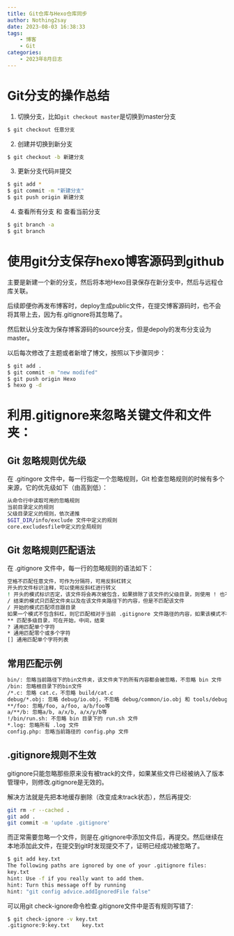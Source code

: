 ```yaml
---
title: Git仓库与Hexo仓库同步
author: Nothing2say
date: 2023-08-03 16:38:33
tags:
    - 博客
    - Git
categories: 
    - 2023年8月日志
---
```

# Git分支的操作总结
1. 切换分支，比如`git checkout master`是切换到master分支
``` bash
$ git checkout 任意分支      
```
2. 创建并切换到新分支
``` bash
$ git checkout -b 新建分支      
```
3. 更新分支代码`并`提交
``` bash
$ git add *       
$ git commit -m "新建分支"      
$ git push origin 新建分支       
```
4. 查看所有分支 和 查看当前分支
``` bash
$ git branch -a 
$ git branch     
```
# 使用git分支保存hexo博客源码到github
主要是新建一个新的分支，然后将本地Hexo目录保存在新分支中，然后与远程仓库关联。

后续即便你再发布博客时，deploy生成public文件，在提交博客源码时，也不会将其带上去，因为有.gitignore将其忽略了。

然后默认分支改为保存博客源码的source分支，但是depoly的发布分支设为master。

以后每次修改了主题或者新增了博文，按照以下步骤同步：
``` bash
$ git add .
$ git commit -m "new modifed"
$ git push origin Hexo
$ hexo g -d
```
# 利用.gitignore来忽略关键文件和文件夹：
## Git 忽略规则优先级
在 .gitingore 文件中，每一行指定一个忽略规则，Git 检查忽略规则的时候有多个来源，它的优先级如下（由高到低）：
``` bash
从命令行中读取可用的忽略规则
当前目录定义的规则
父级目录定义的规则，依次递推
$GIT_DIR/info/exclude 文件中定义的规则
core.excludesfile中定义的全局规则
```
## Git 忽略规则匹配语法
在 .gitignore 文件中，每一行的忽略规则的语法如下：
``` bash
空格不匹配任意文件，可作为分隔符，可用反斜杠转义
开头的文件标识注释，可以使用反斜杠进行转义
! 开头的模式标识否定，该文件将会再次被包含，如果排除了该文件的父级目录，则使用 ! 也不会再次被包含。可以使用反斜杠进行转义
/ 结束的模式只匹配文件夹以及在该文件夹路径下的内容，但是不匹配该文件
/ 开始的模式匹配项目跟目录
如果一个模式不包含斜杠，则它匹配相对于当前 .gitignore 文件路径的内容，如果该模式不在 .gitignore 文件中，则相对于项目根目录
** 匹配多级目录，可在开始，中间，结束
? 通用匹配单个字符
* 通用匹配零个或多个字符
[] 通用匹配单个字符列表
```
## 常用匹配示例
``` bash
bin/: 忽略当前路径下的bin文件夹，该文件夹下的所有内容都会被忽略，不忽略 bin 文件
/bin: 忽略根目录下的bin文件
/*.c: 忽略 cat.c，不忽略 build/cat.c
debug/*.obj: 忽略 debug/io.obj，不忽略 debug/common/io.obj 和 tools/debug/io.obj
**/foo: 忽略/foo, a/foo, a/b/foo等
a/**/b: 忽略a/b, a/x/b, a/x/y/b等
!/bin/run.sh: 不忽略 bin 目录下的 run.sh 文件
*.log: 忽略所有 .log 文件
config.php: 忽略当前路径的 config.php 文件
```
## .gitignore规则不生效
gitignore只能忽略那些原来没有被track的文件，如果某些文件已经被纳入了版本管理中，则修改.gitignore是无效的。

解决方法就是先把本地缓存删除（改变成未track状态），然后再提交:
``` bash
git rm -r --cached .
git add .
git commit -m 'update .gitignore'
```
而正常需要忽略一个文件，则是在.gitignore中添加文件后，再提交。然后继续在本地添加此文件，在提交到git时发现提交不了，证明已经成功被忽略了。
``` bash
$ git add key.txt
The following paths are ignored by one of your .gitignore files:
key.txt
hint: Use -f if you really want to add them.
hint: Turn this message off by running
hint: "git config advice.addIgnoredFile false"
```
可以用git check-ignore命令检查.gitignore文件中是否有规则写错了:
``` bash
$ git check-ignore -v key.txt
.gitignore:9:key.txt    key.txt
```